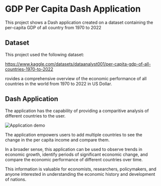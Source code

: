 # GDP Per Capita Dash Application
This project shows a Dash application created on a dataset containing the per-capita GDP of all country from 1970 to 2022
## Dataset
This project used the following dataset:

https://www.kaggle.com/datasets/dataanalyst001/per-capita-gdp-of-all-countries-1970-to-2022

rovides a comprehensive overview of the economic performance of all countries in the world from 1970 to 2022 in US Dollar. 
## Dash Application
The application has the capability of providing a comparitive analysis of different countries to the user. 

![Application demo](https://github.com/user-attachments/assets/55571eae-97d5-4d2b-9cbf-41744c4c0cf7)

The application empowers users to add multiple countries to see the change in the per capita income and compare them.

In a broader sense, this application can be used to  observe trends in economic growth, identify periods of significant economic change, and compare the economic performance of different countries over time. 

This information is valuable for economists, researchers, policymakers, and anyone interested in understanding the economic history and development of nations.
